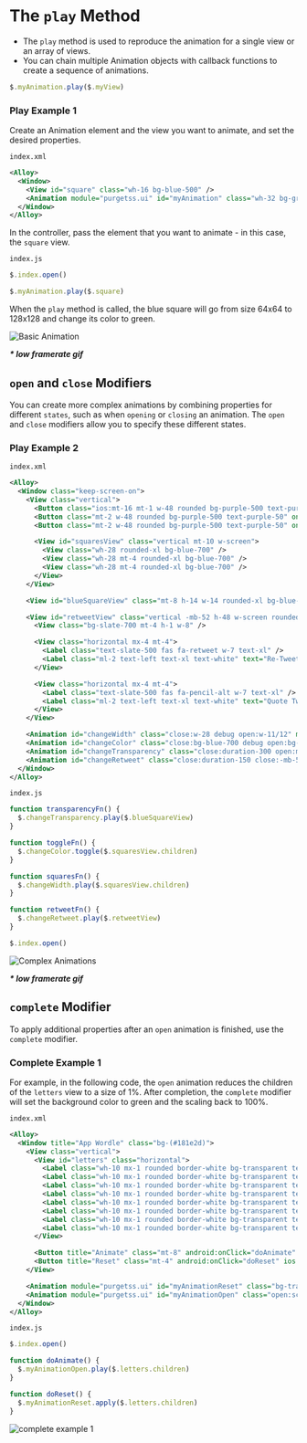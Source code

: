 # The `play` Method

- The `play` method is used to reproduce the animation for a single view or an array of views.
- You can chain multiple Animation objects with callback functions to create a sequence of animations.

```javascript
$.myAnimation.play($.myView)
```

### Play Example 1
Create an Animation element and the view you want to animate, and set the desired properties.

`index.xml`
```xml
<Alloy>
  <Window>
    <View id="square" class="wh-16 bg-blue-500" />
    <Animation module="purgetss.ui" id="myAnimation" class="wh-32 bg-green-500 duration-1000" />
  </Window>
</Alloy>
```

In the controller, pass the element that you want to animate - in this case, the `square` view.

`index.js`
```javascript
$.index.open()

$.myAnimation.play($.square)
```

When the `play` method is called, the blue square will go from size 64x64 to 128x128 and change its color to green.

![Basic Animation](../images/basic-animation.gif)

***\* low framerate gif***

## `open` and `close` Modifiers

You can create more complex animations by combining properties for different `states`, such as when `opening` or `closing` an animation. The `open` and `close` modifiers allow you to specify these different states.

### Play Example 2

`index.xml`
```xml
<Alloy>
  <Window class="keep-screen-on">
    <View class="vertical">
      <Button class="ios:mt-16 mt-1 w-48 rounded bg-purple-500 text-purple-50" onClick="squaresFn" title="3 Squares" />
      <Button class="mt-2 w-48 rounded bg-purple-500 text-purple-50" onClick="toggleFn" title="Toggle Colors" />
      <Button class="mt-2 w-48 rounded bg-purple-500 text-purple-50" onClick="retweetFn" title="Toggle Re-Tweet" />

      <View id="squaresView" class="vertical mt-10 w-screen">
        <View class="wh-28 rounded-xl bg-blue-700" />
        <View class="wh-28 mt-4 rounded-xl bg-blue-700" />
        <View class="wh-28 mt-4 rounded-xl bg-blue-700" />
      </View>
    </View>

    <View id="blueSquareView" class="mt-8 h-14 w-14 rounded-xl bg-blue-500" onClick="transparencyFn" />

    <View id="retweetView" class="vertical -mb-52 h-48 w-screen rounded-2xl bg-gray-800" onClick="retweetFn">
      <View class="bg-slate-700 mt-4 h-1 w-8" />

      <View class="horizontal mx-4 mt-4">
        <Label class="text-slate-500 fas fa-retweet w-7 text-xl" />
        <Label class="ml-2 text-left text-xl text-white" text="Re-Tweet" />
      </View>

      <View class="horizontal mx-4 mt-4">
        <Label class="text-slate-500 fas fa-pencil-alt w-7 text-xl" />
        <Label class="ml-2 text-left text-xl text-white" text="Quote Tweet" />
      </View>
    </View>

    <Animation id="changeWidth" class="close:w-28 debug open:w-11/12" module="purgetss.ui" />
    <Animation id="changeColor" class="close:bg-blue-700 debug open:bg-purple-500" module="purgetss.ui" />
    <Animation id="changeTransparency" class="close:duration-300 open:mt-(null) close:mt-8 open:h-11/12 close:w-14 close:h-14 close:opacity-100 open:w-10/12 open:opacity-50 open:duration-150" module="purgetss.ui" />
    <Animation id="changeRetweet" class="close:duration-150 close:-mb-52 open:-mb-16 open:duration-200" module="purgetss.ui" />
  </Window>
</Alloy>
```

`index.js`
```javascript
function transparencyFn() {
  $.changeTransparency.play($.blueSquareView)
}

function toggleFn() {
  $.changeColor.toggle($.squaresView.children)
}

function squaresFn() {
  $.changeWidth.play($.squaresView.children)
}

function retweetFn() {
  $.changeRetweet.play($.retweetView)
}

$.index.open()
```

![Complex Animations](../images/complex-animations.gif)

***\* low framerate gif***

## `complete` Modifier

To apply additional properties after an `open` animation is finished, use the `complete` modifier.

### Complete Example 1

For example, in the following code, the `open` animation reduces the children of the `letters` view to a size of 1%. After completion, the `complete` modifier will set the background color to green and the scaling back to 100%.

`index.xml`
```xml
<Alloy>
  <Window title="App Wordle" class="bg-(#181e2d)">
    <View class="vertical">
      <View id="letters" class="horizontal">
        <Label class="wh-10 mx-1 rounded border-white bg-transparent text-center text-white" text="T" />
        <Label class="wh-10 mx-1 rounded border-white bg-transparent text-center text-white" text="I" />
        <Label class="wh-10 mx-1 rounded border-white bg-transparent text-center text-white" text="T" />
        <Label class="wh-10 mx-1 rounded border-white bg-transparent text-center text-white" text="A" />
        <Label class="wh-10 mx-1 rounded border-white bg-transparent text-center text-white" text="N" />
        <Label class="wh-10 mx-1 rounded border-white bg-transparent text-center text-white" text="I" />
        <Label class="wh-10 mx-1 rounded border-white bg-transparent text-center text-white" text="U" />
        <Label class="wh-10 mx-1 rounded border-white bg-transparent text-center text-white" text="M" />
      </View>

      <Button title="Animate" class="mt-8" android:onClick="doAnimate" ios:onSingletap="doAnimate" />
      <Button title="Reset" class="mt-4" android:onClick="doReset" ios:onSingletap="doReset" />
    </View>

    <Animation module="purgetss.ui" id="myAnimationReset" class="bg-transparent" />
    <Animation module="purgetss.ui" id="myAnimationOpen" class="open:scale-1 complete:bg-(#008800) complete:scale-100" />
  </Window>
</Alloy>
```

`index.js`
```javascript
$.index.open()

function doAnimate() {
  $.myAnimationOpen.play($.letters.children)
}

function doReset() {
  $.myAnimationReset.apply($.letters.children)
}
```

![complete example 1](../images/complete-attribute.gif)
